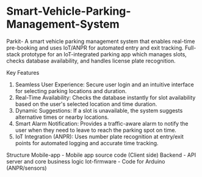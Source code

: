 # Smart-Vehicle-Parking-Management-System
Parkit- A smart vehicle parking management system that enables real-time pre-booking and uses IoT/ANPR for automated entry and exit tracking. Full-stack prototype for an IoT-integrated parking app which manages slots, checks database availability, and handles license plate recognition.

Key Features
1. Seamless User Experience: Secure user login and an intuitive interface for selecting parking locations and duration.
2. Real-Time Availability: Checks the database instantly for slot availability based on the user's selected location and time duration.
3. Dynamic Suggestions: If a slot is unavailable, the system suggests alternative times or nearby locations.
4. Smart Alarm Notification: Provides a traffic-aware alarm to notify the user when they need to leave to reach the parking spot on time.
5. IoT Integration (ANPR): Uses number plate recognition at entry/exit points for automated logging and accurate time tracking.

Structure
Mobile-app - Mobile app source code (Client side)
Backend - API server and core business logic
Iot-firmware - Code for Arduino (ANPR/sensors)
